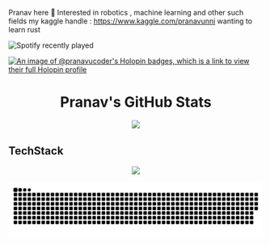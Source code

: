 Pranav here 👋
Interested in robotics , machine learning and other such fields
my kaggle handle : https://www.kaggle.com/pranavunni
wanting to learn rust

![Spotify recently played](https://spotify-recently-played-readme.vercel.app/api?user=mqjed7g2siu9wjiduwm2iw8do&count=1)

<!-- Profile Banner with Logo -->
[![An image of @pranavucoder's Holopin badges, which is a link to view their full Holopin profile](https://holopin.me/pranavucoder)](https://holopin.io/@pranavucoder)
<div align="center">
</div>

<!-- GitHub Stats Section -->
<div align="center">
  <h1>Pranav's GitHub Stats</h1>
</div>

<!-- GitHub Stats and Language Cards in a row -->
<div align="center">
  <img src="https://github-readme-stats.vercel.app/api?username=PranavU-Coder&show_icons=true&theme=radical&title_color=ff3068" height="170" />
</div>



## TechStack

<p align="center">
  <a href="https://skillicons.dev">
    <img src="https://skillicons.dev/icons?i=python,pycharm,nodejs,c,cpp,linux" />
  </a>
</p>

![Snake animation](https://github.com/PranavU-Coder/PranavU-Coder/blob/output/github-contribution-grid-snake-dark.svg)
